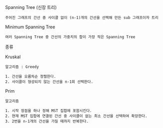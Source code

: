 Spanning Tree (신장 트리)

    주어진 그래프의 간선 중 사이클 없이 (n-1)개의 간선을 선택해 만든 sub 그래프이자 트리

Minimum Spanning Tree

    여러 Spanning Tree 중 간선의 가중치의 합이 가장 작은 Spanning Tree

종류

Kruskal

    알고리즘 : Greedy

    1. 간선을 오름차순 정렬한다.
    2. 사이클이 형성되지 않는 간선을 n-1회 선택한다.

Prim

    알고리즘

    1. 시작 정점을 하나 정해 MST 집합에 포함시킨다.
    2. 현재 MST 집합에 연결된 간선 중 사이클이 없는 최소 간선을 선택하여 확장한다.
    3. 2번을 n-1개의 간선을 가질 때까지 반복한다.